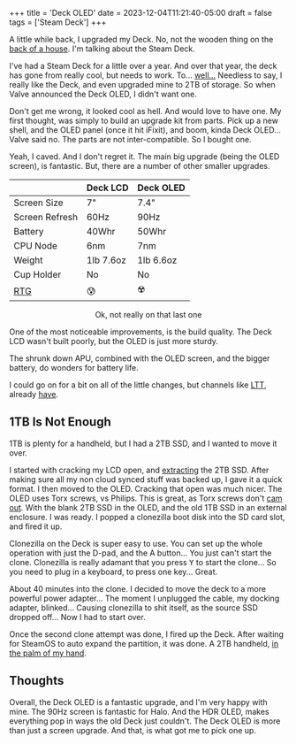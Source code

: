 +++
title = 'Deck OLED'
date = 2023-12-04T11:21:40-05:00
draft = false
tags = ['Steam Deck']
+++

A little while back, I upgraded my Deck. No, not the wooden thing on the [back of a house](https://i.pinimg.com/originals/39/10/c1/3910c1cfeca4d66d3d1d403ee74940bf.gif). I'm talking about the Steam Deck.

I've had a Steam Deck for a little over a year. And over that year, the deck has gone from really cool, but needs to work. To... [well...](https://www.youtube.com/watch?v=Om8iSXUAKh0) Needless to say, I really like the Deck, and even upgraded mine to 2TB of storage. So when Valve announced the Deck OLED, I didn't want one.

Don't get me wrong, it looked cool as hell. And would love to have one. My first thought, was simply to build an upgrade kit from parts. Pick up a new shell, and the OLED panel (once it hit iFixit), and boom, kinda Deck OLED... Valve said no. The parts are not inter-compatible. So I bought one.

Yeah, I caved. And I don't regret it. The main big upgrade (being the OLED screen), is fantastic. But, there are a number of other smaller upgrades.

<center>
	
|                | Deck LCD  | Deck OLED |
|----------------|-----------|-----------|
| Screen Size    | 7"        | 7.4"      |
| Screen Refresh | 60Hz      | 90Hz      |
| Battery        | 40Whr     | 50Whr     |
| CPU Node       | 6nm       | 7nm       |
| Weight         | 1lb 7.6oz | 1lb 6.6oz |
| Cup Holder     | No        | No        |
| [RTG](https://en.wikipedia.org/wiki/Radioisotope_thermoelectric_generator)            |     😰      |      ☢️     |

Ok, not really on that last one

</center>

One of the most noticeable improvements, is the build quality. The Deck LCD wasn't built poorly, but the OLED is just more sturdy.

The shrunk down APU, combined with the OLED screen, and the bigger battery, do wonders for battery life. 

I could go on for a bit on all of the little changes, but channels like [LTT](https://www.youtube.com/watch?v=0pBQ4dosuT0&pp=ygUNbHR0IGRlY2sgb2xlZA%3D%3D), already [have](https://www.youtube.com/watch?v=uCVXqoVi6RE&pp=ygUNbHR0IGRlY2sgb2xlZA%3D%3D).

## 1TB Is Not Enough

1TB is plenty for a handheld, but I had a 2TB SSD, and I wanted to move it over.

I started with cracking my LCD open, and [extracting](https://youtu.be/R0S8JZ6YO5c?si=Kv9rVkjzSWNLzfRY&t=23) the 2TB SSD. After making sure all my non cloud synced stuff was backed up, I gave it a quick format. I then moved to the OLED. Cracking that open was much nicer. The OLED uses Torx screws, vs Philips. This is great, as Torx screws don't [cam out](https://en.wikipedia.org/wiki/Cam_out). With the blank 2TB SSD in the OLED, and the old 1TB SSD in an external enclosure. I was ready. I popped a clonezilla boot disk into the SD card slot, and fired it up.

Clonezilla on the Deck is super easy to use. You can set up the whole operation with just the D-pad, and the A button... You just can't start the clone. Clonezilla is really adamant that you press <kbd>Y</kbd> to start the clone... So you need to plug in a keyboard, to press one key... Great.

About 40 minutes into the clone. I decided to move the deck to a more powerful power adapter... The moment I unplugged the cable, my docking adapter, blinked... Causing clonezilla to shit itself, as the source SSD dropped off... Now I had to start over.

Once the second clone attempt was done, I fired up the Deck. After waiting for SteamOS to auto expand the partition, it was done. A 2TB handheld, [in the palm of my hand](https://www.youtube.com/watch?v=jpDL2l-MWEU).

## Thoughts

Overall, the Deck OLED is a fantastic upgrade, and I'm very happy with mine. The 90Hz screen is fantastic for Halo. And the HDR OLED, makes everything pop in ways the old Deck just couldn't. The Deck OLED is more than just a screen upgrade. And that, is what got me to pick one up.